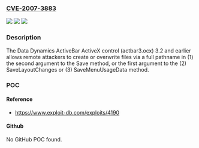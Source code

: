 ### [CVE-2007-3883](https://cve.mitre.org/cgi-bin/cvename.cgi?name=CVE-2007-3883)
![](https://img.shields.io/static/v1?label=Product&message=n%2Fa&color=blue)
![](https://img.shields.io/static/v1?label=Version&message=n%2Fa&color=blue)
![](https://img.shields.io/static/v1?label=Vulnerability&message=n%2Fa&color=brighgreen)

### Description

The Data Dynamics ActiveBar ActiveX control (actbar3.ocx) 3.2 and earlier allows remote attackers to create or overwrite files via a full pathname in (1) the second argument to the Save method, or the first argument to the (2) SaveLayoutChanges or (3) SaveMenuUsageData method.

### POC

#### Reference
- https://www.exploit-db.com/exploits/4190

#### Github
No GitHub POC found.

